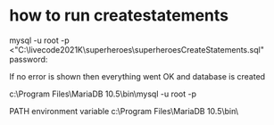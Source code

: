 # how to run createstatements

mysql -u root -p <"C:\livecode2021K\superheroes\superheroesCreateStatements.sql"
password:

If no error is shown then everything went OK and database is created

c:\Program Files\MariaDB 10.5\bin\mysql -u root -p

PATH environment variable c:\Program Files\MariaDB 10.5\bin\